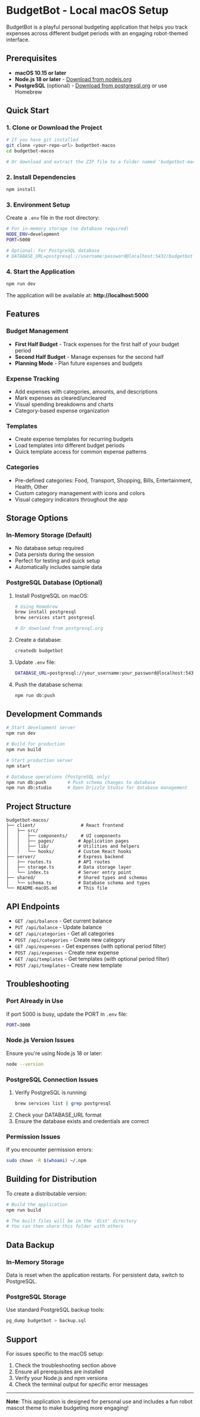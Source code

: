# BudgetBot - Local macOS Setup

BudgetBot is a playful personal budgeting application that helps you track expenses across different budget periods with an engaging robot-themed interface.

## Prerequisites

- **macOS 10.15 or later**
- **Node.js 18 or later** - [Download from nodejs.org](https://nodejs.org/)
- **PostgreSQL** (optional) - [Download from postgresql.org](https://www.postgresql.org/download/macosx/) or use Homebrew

## Quick Start

### 1. Clone or Download the Project

```bash
# If you have git installed
git clone <your-repo-url> budgetbot-macos
cd budgetbot-macos

# Or download and extract the ZIP file to a folder named 'budgetbot-macos'
```

### 2. Install Dependencies

```bash
npm install
```

### 3. Environment Setup

Create a `.env` file in the root directory:

```bash
# For in-memory storage (no database required)
NODE_ENV=development
PORT=5000

# Optional: For PostgreSQL database
# DATABASE_URL=postgresql://username:password@localhost:5432/budgetbot
```

### 4. Start the Application

```bash
npm run dev
```

The application will be available at: **http://localhost:5000**

## Features

### Budget Management
- **First Half Budget** - Track expenses for the first half of your budget period
- **Second Half Budget** - Manage expenses for the second half
- **Planning Mode** - Plan future expenses and budgets

### Expense Tracking
- Add expenses with categories, amounts, and descriptions
- Mark expenses as cleared/uncleared
- Visual spending breakdowns and charts
- Category-based expense organization

### Templates
- Create expense templates for recurring budgets
- Load templates into different budget periods
- Quick template access for common expense patterns

### Categories
- Pre-defined categories: Food, Transport, Shopping, Bills, Entertainment, Health, Other
- Custom category management with icons and colors
- Visual category indicators throughout the app

## Storage Options

### In-Memory Storage (Default)
- No database setup required
- Data persists during the session
- Perfect for testing and quick setup
- Automatically includes sample data

### PostgreSQL Database (Optional)
1. Install PostgreSQL on macOS:
   ```bash
   # Using Homebrew
   brew install postgresql
   brew services start postgresql
   
   # Or download from postgresql.org
   ```

2. Create a database:
   ```bash
   createdb budgetbot
   ```

3. Update `.env` file:
   ```bash
   DATABASE_URL=postgresql://your_username:your_password@localhost:5432/budgetbot
   ```

4. Push the database schema:
   ```bash
   npm run db:push
   ```

## Development Commands

```bash
# Start development server
npm run dev

# Build for production
npm run build

# Start production server
npm start

# Database operations (PostgreSQL only)
npm run db:push        # Push schema changes to database
npm run db:studio      # Open Drizzle Studio for database management
```

## Project Structure

```
budgetbot-macos/
├── client/                 # React frontend
│   ├── src/
│   │   ├── components/     # UI components
│   │   ├── pages/         # Application pages
│   │   ├── lib/           # Utilities and helpers
│   │   └── hooks/         # Custom React hooks
├── server/                # Express backend
│   ├── routes.ts          # API routes
│   ├── storage.ts         # Data storage layer
│   └── index.ts           # Server entry point
├── shared/                # Shared types and schemas
│   └── schema.ts          # Database schema and types
└── README-macOS.md        # This file
```

## API Endpoints

- `GET /api/balance` - Get current balance
- `PUT /api/balance` - Update balance
- `GET /api/categories` - Get all categories
- `POST /api/categories` - Create new category
- `GET /api/expenses` - Get expenses (with optional period filter)
- `POST /api/expenses` - Create new expense
- `GET /api/templates` - Get templates (with optional period filter)
- `POST /api/templates` - Create new template

## Troubleshooting

### Port Already in Use
If port 5000 is busy, update the PORT in `.env` file:
```bash
PORT=3000
```

### Node.js Version Issues
Ensure you're using Node.js 18 or later:
```bash
node --version
```

### PostgreSQL Connection Issues
1. Verify PostgreSQL is running:
   ```bash
   brew services list | grep postgresql
   ```
2. Check your DATABASE_URL format
3. Ensure the database exists and credentials are correct

### Permission Issues
If you encounter permission errors:
```bash
sudo chown -R $(whoami) ~/.npm
```

## Building for Distribution

To create a distributable version:

```bash
# Build the application
npm run build

# The built files will be in the 'dist' directory
# You can then share this folder with others
```

## Data Backup

### In-Memory Storage
Data is reset when the application restarts. For persistent data, switch to PostgreSQL.

### PostgreSQL Storage
Use standard PostgreSQL backup tools:
```bash
pg_dump budgetbot > backup.sql
```

## Support

For issues specific to the macOS setup:
1. Check the troubleshooting section above
2. Ensure all prerequisites are installed
3. Verify your Node.js and npm versions
4. Check the terminal output for specific error messages

---

**Note**: This application is designed for personal use and includes a fun robot mascot theme to make budgeting more engaging!